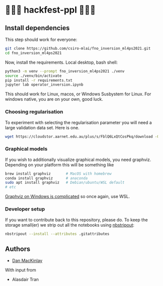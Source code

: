 # 🎰🎰🎰 hackfest-ppl 🎰🎰🎰


## Install dependencies

This step should work for everyone:

```bash
git clone https://github.com/csiro-mlai/fno_inversion_ml4ps2021.git
cd fno_inversion_ml4ps2021
```

Now, install the requirements.
Local desktop, bash shell:

```bash
python3 -m venv --prompt fno_inversion_ml4ps2021 ./venv
source ./venv/bin/activate
pip install -r requirements.txt
jupyter lab operator_inversion.ipynb
```

This should work for Linux, macos, or Windows Susbystem for Linux. 
For windows native, you are on your own, good luck.

### Choosing regularisation

To experiment with selecting the regularisation parameter you will need a large validation data set.
Here is one.

```bash
wget https://cloudstor.aarnet.edu.au/plus/s/FblQ6LxQtCosPkq/download -O ./data/grf_forcing_mini_1.h5
```

### Graphical models

If you wish to additionally visualize graphical models, you need graphviz.
Depending on your platform this will be something like

```bash
brew install graphviz       # MacOS with homebrew
conda install graphviz      # anaconda
sudo apt install graphviz   # Debian/ubuntu/WSL default
# etc
```

[Graphviz on Windows is complicated](https://forum.graphviz.org/t/new-simplified-installation-procedure-on-windows/224) so once again, use WSL.

### Developer setup

If you want to contribute back to this repository, please do.
To keep the storage small(er) we strip out all the notebooks using [nbstripout](https://github.com/kynan/nbstripout):

```bash
nbstripout --install --attributes .gitattributes
```

## Authors

- [Dan MacKinlay](http://danmackinlay.name)

With input from

- Alasdair Tran
